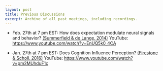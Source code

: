```yaml
---
layout: post
title: Previous Discussions
excerpt: Archive of all past meetings, including recordings.
---
```


* Feb. 27th at 7 pm EST:
  How does expectation modulate neural signals and behavior?
  [(Summerfield & de Lange, 2014)](https://www.nature.com/articles/nrn3838.pdf)
  YouTube: https://www.youtube.com/watch?v=EnUQ5k0_4CA

* Jan. 27th at 7 pm EST:
  Does Cognition Influence Perception?
  [(Firestone & Scholl, 2016)](http://perception.yale.edu/papers/16-Firestone-Scholl-BBS.pdf)
  YouTube: https://www.youtube.com/watch?v=pm2MUhduF1c
